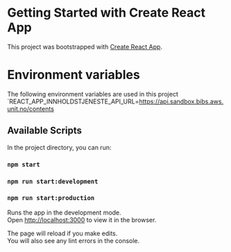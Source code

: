# Getting Started with Create React App

This project was bootstrapped with [Create React App](https://github.com/facebook/create-react-app).

# Environment variables

The following environment variables are used in this project
`REACT_APP_INNHOLDSTJENESTE_API_URL=https://api.sandbox.bibs.aws.unit.no/contents

## Available Scripts

In the project directory, you can run:

### `npm start`

### `npm run start:development`

### `npm run start:production`

Runs the app in the development mode.\
Open [http://localhost:3000](http://localhost:3000) to view it in the browser.

The page will reload if you make edits.\
You will also see any lint errors in the console.

